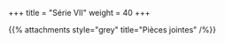 +++
title = "Série VII"
weight = 40
+++
    
<!--
# :construction:
-->
      

{{% attachments style="grey" title="Pièces jointes" /%}}


<!--
Le Quiz/QCM de cette série est à poster sur Moodle au plus tard le mardi 17 novembre à 23h59!!
    
Corrigé disponible le 18 novembre 2020.
-->

